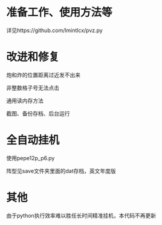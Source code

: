 # 准备工作、使用方法等
详见https://github.com/lmintlcx/pvz.py

# 改进和修复
炮和炸的位置距离过近发不出来

非整数格子号无法点击

通用读内存方法

截图、备份存档、后台运行


# 全自动挂机
使用pepe12p_p6.py

阵型见save文件夹里面的dat存档，英文年度版


# 其他
由于python执行效率难以胜任长时间精准挂机，本代码不再更新
